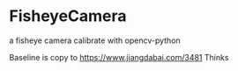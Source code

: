 # FisheyeCamera
a fisheye camera calibrate with opencv-python


Baseline is copy to https://www.jiangdabai.com/3481
Thinks
